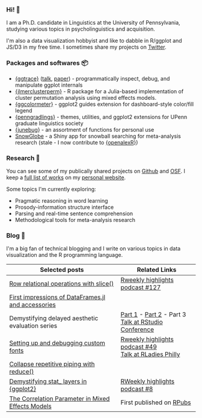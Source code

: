### Hi! 👋

I am a Ph.D. candidate in Linguistics at the University of Pennsylvania, studying various topics in psycholinguistics and acquisition.

I'm also a data visualization hobbyist and like to dabble in R/ggplot and JS/D3 in my free time. I sometimes share my projects on [Twitter](https://twitter.com/yjunechoe).

### Packages and softwares 📦

- [{ggtrace}](https://github.com/yjunechoe/ggtrace) ([talk](https://www.rstudio.com/conference/2022/talks/cracking-open-ggplot-internals-ggtrace/), [paper](https://yjunechoe.github.io/static/papers/Choe_2022_SublayerGG.pdf)) - programmatically inspect, debug, and manipulate ggplot internals
- [{jlmerclusterperm}](https://github.com/yjunechoe/jlmerclusterperm) - R package for a Julia-based implementation of cluster permutation analysis using mixed effects models.
- [{ggcolormeter}](https://github.com/yjunechoe/ggcolormeter) - ggplot2 guides extension for dashboard-style color/fill legend
- [{penngradlings}](https://github.com/yjunechoe/penngradlings) - themes, utilities, and ggplot2 extensions for UPenn graduate linguistics society
- [{junebug}](https://github.com/yjunechoe/junebug) - an assortment of functions for personal use
- [SnowGlobe](https://github.com/yjunechoe/Snowglobe) - a Shiny app for snowball searching for meta-analysis research (stale - I now contribute to [{openalexR}](https://github.com/ropensci/openalexR))

### Research 🔬

You can see some of my publically shared projects on [Github](https://github.com/yjunechoe) and [OSF](https://osf.io/72vrb/). I keep a [full list of works](https://yjunechoe.github.io/research.html) on my [personal website](https://yjunechoe.github.io).

Some topics I'm currently exploring:

- Pragmatic reasoning in word learning
- Prosody-information structure interface
- Parsing and real-time sentence comprehension
- Methodological tools for meta-analysis research

### Blog 📝

I'm a big fan of technical blogging and I write on various topics in data visualization and the R programming language.

| Selected posts                                                                                                                             | Related Links                                                                                                                                                                                     |
|----------------------------------------------------------------------------------------------------------------------------------|---------------------------------------------------------------------------------------------------------------------------------------------------------------------------------------------------|
| [Row relational operations with slice()](https://yjunechoe.github.io/posts/2023-06-11-row-relational-operations/) |                                                                                                            [Rweekly highlights podcast #127](https://rweekly.fireside.fm/127) |
| [First impressions of DataFrames.jl and accessories](https://yjunechoe.github.io/posts/2022-11-13-dataframes-jl-and-accessories/) |                                                                                                                                                                                                   |
| Demystifying delayed aesthetic evaluation series        |        [Part 1](https://yjunechoe.github.io/posts/2022-03-10-ggplot2-delayed-aes-1/) -   [Part 2](https://yjunechoe.github.io/posts/2022-07-06-ggplot2-delayed-aes-2/)  - Part 3  <br> [Talk at RStudio Conference](https://www.youtube.com/watch?v=dUBnitXf5mk)             |
| [Setting up and debugging custom fonts](https://yjunechoe.github.io/posts/2021-06-24-setting-up-and-debugging-custom-fonts/)     | [Rweekly highlights podcast #49](https://share.fireside.fm/episode/87RSVeFz+alD0Og1X?t=247) <br> [Talk at RLadies Philly](https://youtu.be/guzjt7xh2Cw?t=3787)  |
| [Collapse repetitive piping with reduce()](https://yjunechoe.github.io/posts/2020-12-13-collapse-repetitive-piping-with-reduce/) |                                                                                                                                                                                                   |
| [Demystifying stat_ layers in {ggplot2}](https://yjunechoe.github.io/posts/2020-09-26-demystifying-stat-layers-ggplot2/)         | [RWeekly highlights podcast #8](https://rweekly.fireside.fm/8?t=251)                                                                                                                              |
| [The Correlation Parameter in Mixed Effects Models](https://yjunechoe.github.io/posts/2020-06-07-correlation-parameter-mem/)     | First published on [RPubs](https://rpubs.com/yjunechoe/correlationsLMEM)                                                                                                                          |


<a rel="me" href="https://fosstodon.org/@yjunechoe"></a>
